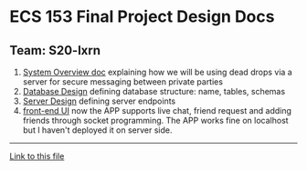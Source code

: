 # ECS 153 Final Project Design Docs

## Team: S20-lxrn

1. [System Overview doc](https://drive.google.com/open?id=1IcOdwrLCkMLTloHzCs40QoAPKALc6yp9Idbgoxn7XNE) explaining how we will be using dead drops via a server for secure messaging between private parties
2. [Database Design](https://drive.google.com/open?id=1CwaiUK4NBgboTmCGACoL0nrbz92aiH9jH1Y0kP213aI) defining database structure: name, tables, schemas
3. [Server Design](https://drive.google.com/open?id=1CCT0qwcj22Xd-gN1lyAWmXCmTvgSAgmGQEKaVYkR6Vc) defining server endpoints
4. [front-end UI]() now the APP supports live chat, friend request and adding friends through socket programming. The APP works fine on localhost but I haven't deployed it on server side. 
---

[Link to this file](design_docs.md)
